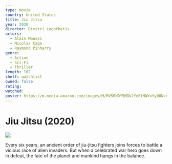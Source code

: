 ```yaml
---
type: movie
country: United States
title: Jiu Jitsu
year: 2020
director: Dimitri Logothetis
actors:
  - Alain Moussi
  - Nicolas Cage
  - Raymond Pinharry
genre:
  - Action
  - Sci-Fi
  - Thriller
length: 102
shelf: watchlist
owned: false
rating:
watched:
poster: https://m.media-amazon.com/images/M/MV5BNDY5MDk2YmEtMWYxYy00Nzc2LTgzZmItMGYxMjk0NTI1MTczXkEyXkFqcGc@._V1_SX300.jpg
---
```


# Jiu Jitsu (2020)

![](https://m.media-amazon.com/images/M/MV5BNDY5MDk2YmEtMWYxYy00Nzc2LTgzZmItMGYxMjk0NTI1MTczXkEyXkFqcGc@._V1_SX300.jpg)

Every six years, an ancient order of jiu-jitsu fighters joins forces to battle a vicious race of alien invaders. But when a celebrated war hero goes down in defeat, the fate of the planet and mankind hangs in the balance.